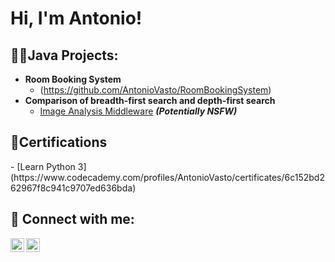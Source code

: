 <h1>Hi, I'm Antonio!</h1>

<h2>👨‍💻Java Projects:</h2>

- <b>Room Booking System</b>
  - (https://github.com/AntonioVasto/RoomBookingSystem)
- <b>Comparison of breadth-first search and depth-first search</b>
  - [Image Analysis Middleware](https://github.com/joshmadakor1/4chan-Image-Analysis-Middleware-C964) <b><i>(Potentially NSFW)</b></i>
  
<h2>📄Certifications</h2>
- [Learn Python 3](https://www.codecademy.com/profiles/AntonioVasto/certificates/6c152bd262967f8c941c9707ed636bda)

<h2> 🤳 Connect with me:</h2>

[<img align="left" alt="JoshMadakor | LinkedIn" width="22px" src="https://cdn.jsdelivr.net/npm/simple-icons@v3/icons/linkedin.svg" />][linkedin]
[<img align="left" alt="JoshMadakor | Instagram" width="22px" src="https://cdn.jsdelivr.net/npm/simple-icons@v3/icons/instagram.svg" />][instagram]

[instagram]: https://www.instagram.com/toti_vasto/
[linkedin]: https://www.linkedin.com/in/antonio-vasto-295b64268/

<!--
**joshmadakor1/joshmadakor1** is a ✨ _special_ ✨ repository because its `README.md` (this file) appears on your GitHub profile.

Here are some ideas to get you started:

- 🔭 I’m currently working on ...
- 🌱 I’m currently learning ...
- 👯 I’m looking to collaborate on ...
- 🤔 I’m looking for help with ...
- 💬 Ask me about ...
- 📫 How to reach me: ...
- 😄 Pronouns: ...
- ⚡ Fun fact: ...
-->
